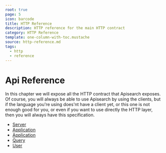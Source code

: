 ```yaml
---
root: true
page: 5
icon: barcode
title: HTTP Reference
description: HTTP reference for the main HTTP contract
category: HTTP Reference
template: one-column-with-toc.mustache
source: http-reference.md
tags:
  - http
  - reference
---
```


# Api Reference

In this chapter we will expose all the HTTP contract that Apisearch exposes.
Of course, you will always be able to use Apisearch by using the clients, but if
the language you're using does'nt have a client yet, or this one is not enough
good for you, or even if you want to use directly the HTTP layer, then you will
always have this specification.

- [Server](http-reference/server.html)
- [Application](http-reference/application.html)
- [Application](http-reference/index.html)
- [Query](http-reference/query.html)
- [User](http-reference/user.html)
